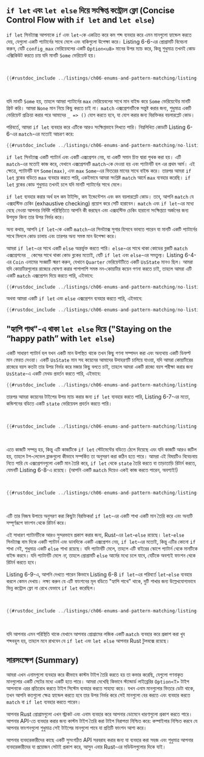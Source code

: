 ## `if let` এবং `let else` দিয়ে সংক্ষিপ্ত কন্ট্রোল ফ্লো (Concise Control Flow with `if let` and `let else`)

`if let` সিনট্যাক্স আপনাকে `if` এবং `let`-কে একত্রিত করে কম শব্দ ব্যবহার করে এমন মানগুলো হ্যান্ডেল করতে দেয়, যেগুলো একটি প্যাটার্নের সাথে মেলে এবং বাকিগুলো উপেক্ষা করে। Listing 6-6-এর প্রোগ্রামটি বিবেচনা করুন, যেটি `config_max` ভেরিয়েবলের একটি `Option<u8>` মানের উপর ম্যাচ করে, কিন্তু শুধুমাত্র তখনই কোড এক্সিকিউট করতে চায় যদি মানটি `Some` ভেরিয়েন্ট হয়।

<Listing number="6-6" caption="একটি `match` যা শুধুমাত্র তখনই কোড এক্সিকিউট করার বিষয়ে চিন্তা করে যখন মানটি `Some` হয়">

```rust
{{#rustdoc_include ../listings/ch06-enums-and-pattern-matching/listing-06-06/src/main.rs:here}}
```

</Listing>

যদি মানটি `Some` হয়, তাহলে আমরা প্যাটার্নের `max` ভেরিয়েবলের সাথে মান বাইন্ড করে `Some` ভেরিয়েন্টের মানটি প্রিন্ট করি। আমরা `None` মান নিয়ে কিছু করতে চাই না। `match` এক্সপ্রেশনটিকে সন্তুষ্ট করার জন্য, শুধুমাত্র একটি ভেরিয়েন্ট প্রক্রিয়া করার পরে আমাদের `_ => ()` যোগ করতে হবে, যা যোগ করার জন্য বিরক্তিকর বয়লারপ্লেট কোড।

পরিবর্তে, আমরা `if let` ব্যবহার করে এটিকে আরও সংক্ষিপ্তভাবে লিখতে পারি। নিম্নলিখিত কোডটি Listing 6-6-এর `match`-এর মতোই আচরণ করে:

```rust
{{#rustdoc_include ../listings/ch06-enums-and-pattern-matching/no-listing-12-if-let/src/main.rs:here}}
```

`if let` সিনট্যাক্স একটি প্যাটার্ন এবং একটি এক্সপ্রেশন নেয়, যা একটি সমান চিহ্ন দ্বারা পৃথক করা হয়। এটি `match`-এর মতোই কাজ করে, যেখানে এক্সপ্রেশনটি `match`-কে দেওয়া হয় এবং প্যাটার্নটি হল এর প্রথম আর্ম। এই ক্ষেত্রে, প্যাটার্নটি হল `Some(max)`, এবং `max` `Some`-এর ভিতরের মানের সাথে বাইন্ড করে। তারপর আমরা `if let` ব্লকের বডিতে `max` ব্যবহার করতে পারি, একইভাবে আমরা সংশ্লিষ্ট `match` আর্মে `max` ব্যবহার করেছি। `if let` ব্লকের কোড শুধুমাত্র তখনই চলে যদি মানটি প্যাটার্নের সাথে মেলে।

`if let` ব্যবহার করার অর্থ হল কম টাইপিং, কম ইন্ডেন্টেশন এবং কম বয়লারপ্লেট কোড। তবে, আপনি `match` যে এক্সহস্টিভ চেকিং (exhaustive checking) প্রয়োগ করে সেটি হারাবেন। `match` এবং `if let`-এর মধ্যে বেছে নেওয়া আপনার নির্দিষ্ট পরিস্থিতিতে আপনি কী করছেন এবং এক্সহস্টিভ চেকিং হারানো সংক্ষিপ্ততা অর্জনের জন্য উপযুক্ত কিনা তার উপর নির্ভর করে।

অন্য কথায়, আপনি `if let`-কে একটি `match`-এর সিনট্যাক্স সুগার হিসাবে ভাবতে পারেন যা মানটি একটি প্যাটার্নের সাথে মিললে কোড চালায় এবং তারপর অন্য সমস্ত মান উপেক্ষা করে।

আমরা `if let`-এর সাথে একটি `else` অন্তর্ভুক্ত করতে পারি। `else`-এর সাথে থাকা কোডের ব্লকটি `match` এক্সপ্রেশনের `_` কেসের সাথে থাকা কোড ব্লকের মতোই, যেটি `if let` এবং `else`-এর সমতুল্য। Listing 6-4-এর `Coin` এনামের সংজ্ঞাটি স্মরণ করুন, যেখানে `Quarter` ভেরিয়েন্টটিতে একটি `UsState` মানও ছিল। আমরা যদি কোয়ার্টারগুলোর রাজ্যের ঘোষণা করার পাশাপাশি সমস্ত নন-কোয়ার্টার কয়েন গণনা করতে চাই, তাহলে আমরা এটি একটি `match` এক্সপ্রেশন দিয়ে করতে পারি, এইভাবে:

```rust
{{#rustdoc_include ../listings/ch06-enums-and-pattern-matching/no-listing-13-count-and-announce-match/src/main.rs:here}}
```

অথবা আমরা একটি `if let` এবং `else` এক্সপ্রেশন ব্যবহার করতে পারি, এইভাবে:

```rust
{{#rustdoc_include ../listings/ch06-enums-and-pattern-matching/no-listing-14-count-and-announce-if-let-else/src/main.rs:here}}
```

## "হ্যাপি পাথ"-এ থাকা `let else` দিয়ে ("Staying on the “happy path” with `let else`)

একটি সাধারণ প্যাটার্ন হল যখন একটি মান উপস্থিত থাকে তখন কিছু গণনা সম্পাদন করা এবং অন্যথায় একটি ডিফল্ট মান ফেরত দেওয়া। একটি `UsState` মান সহ কয়েনের আমাদের উদাহরণটি চালিয়ে যাওয়া, যদি আমরা কোয়ার্টারের রাজ্যের বয়স কতটা তার উপর নির্ভর করে মজার কিছু বলতে চাই, তাহলে আমরা একটি রাজ্যে বয়স পরীক্ষা করার জন্য `UsState`-এ একটি মেথড প্রবর্তন করতে পারি, এইভাবে:

```rust
{{#rustdoc_include ../listings/ch06-enums-and-pattern-matching/listing-06-07/src/main.rs:state}}
```

তারপর আমরা কয়েনের টাইপের উপর ম্যাচ করার জন্য `if let` ব্যবহার করতে পারি, Listing 6-7-এর মতো, কন্ডিশনের বডিতে একটি `state` ভেরিয়েবল প্রবর্তন করতে পারি।

<Listing number="6-7" caption="Using" file-name="src/main.rs">

```rust
{{#rustdoc_include ../listings/ch06-enums-and-pattern-matching/listing-06-07/src/main.rs:describe}}
```

</Listing>

এতে কাজটি সম্পন্ন হয়, কিন্তু এটি কাজটিকে `if let` স্টেটমেন্টের বডিতে ঠেলে দিয়েছে এবং যদি কাজটি আরও জটিল হয়, তাহলে টপ-লেভেল ব্রাঞ্চগুলো কীভাবে সম্পর্কিত তা অনুসরণ করা কঠিন হতে পারে। আমরা এই বিষয়টিও বিবেচনায় নিতে পারি যে এক্সপ্রেশনগুলো একটি মান তৈরি করে, `if let` থেকে `state` তৈরি করতে বা তাড়াতাড়ি রিটার্ন করতে, যেমনটি Listing 6-8-এ রয়েছে। (আপনি একটি `match` দিয়েও একই কাজ করতে পারেন, অবশ্যই!)

<Listing number="6-8" caption="`if let` ব্যবহার করে একটি মান তৈরি করা বা তাড়াতাড়ি রিটার্ন করা।" file-name="src/main.rs">

```rust
{{#rustdoc_include ../listings/ch06-enums-and-pattern-matching/listing-06-08/src/main.rs:describe}}
```

</Listing>

এটি তার নিজস্ব উপায়ে অনুসরণ করা কিছুটা বিরক্তিকর! `if let`-এর একটি শাখা একটি মান তৈরি করে এবং অন্যটি সম্পূর্ণরূপে ফাংশন থেকে রিটার্ন করে।

এই সাধারণ প্যাটার্নটিকে আরও সুন্দরভাবে প্রকাশ করার জন্য, Rust-এর `let`-`else` রয়েছে। `let`-`else` সিনট্যাক্স বাম দিকে একটি প্যাটার্ন এবং ডানদিকে একটি এক্সপ্রেশন নেয়, `if let`-এর মতোই, কিন্তু এটির কোনো `if` শাখা নেই, শুধুমাত্র একটি `else` শাখা রয়েছে। যদি প্যাটার্নটি মেলে, তাহলে এটি বাইরের স্কোপে প্যাটার্ন থেকে মানটিকে বাইন্ড করবে। যদি প্যাটার্নটি মেলে *না*, তাহলে প্রোগ্রামটি `else` আর্মের মধ্যে চলে যাবে, যেটিকে অবশ্যই ফাংশন থেকে রিটার্ন করতে হবে।

Listing 6-9-এ, আপনি দেখতে পারেন কিভাবে Listing 6-8 `if let`-এর পরিবর্তে `let`-`else` ব্যবহার করলে কেমন দেখায়। লক্ষ্য করুন যে এটি ফাংশনের মূল বডিতে "হ্যাপি পাথে" থাকে, দুটি শাখার জন্য উল্লেখযোগ্যভাবে ভিন্ন কন্ট্রোল ফ্লো না রেখে যেভাবে `if let` করেছিল।

<Listing number="6-9" caption="ফাংশনের মধ্য দিয়ে প্রবাহকে স্পষ্ট করতে `let`-`else` ব্যবহার করা।" file-name="src/main.rs">

```rust
{{#rustdoc_include ../listings/ch06-enums-and-pattern-matching/listing-06-09/src/main.rs:describe}}
```

</Listing>

যদি আপনার এমন পরিস্থিতি থাকে যেখানে আপনার প্রোগ্রামের লজিক একটি `match` ব্যবহার করে প্রকাশ করা খুব শব্দবহুল হয়, তাহলে মনে রাখবেন যে `if let` এবং `let else` আপনার Rust টুলবক্সে রয়েছে।

## সারসংক্ষেপ (Summary)

আমরা এখন এনামগুলো ব্যবহার করে কীভাবে কাস্টম টাইপ তৈরি করতে হয় তা কভার করেছি, যেগুলো গণনাকৃত মানগুলোর একটি সেটের মধ্যে একটি হতে পারে। আমরা দেখেছি কিভাবে স্ট্যান্ডার্ড লাইব্রেরির `Option<T>` টাইপ আপনাকে এরর প্রতিরোধ করতে টাইপ সিস্টেম ব্যবহার করতে সাহায্য করে। যখন এনাম মানগুলোর ভিতরে ডেটা থাকে, তখন আপনি কতগুলো ক্ষেত্র হ্যান্ডেল করতে হবে তার উপর নির্ভর করে সেই মানগুলো বের করতে এবং ব্যবহার করতে `match` বা `if let` ব্যবহার করতে পারেন।

আপনার Rust প্রোগ্রামগুলো এখন স্ট্রাকট এবং এনাম ব্যবহার করে আপনার ডোমেনে ধারণাগুলো প্রকাশ করতে পারে। আপনার API-তে ব্যবহার করার জন্য কাস্টম টাইপ তৈরি করা টাইপ নিরাপত্তা নিশ্চিত করে: কম্পাইলার নিশ্চিত করবে যে আপনার ফাংশনগুলো শুধুমাত্র সেই টাইপের মানগুলো পাবে যা প্রতিটি ফাংশন আশা করে।

আপনার ব্যবহারকারীদের কাছে একটি সুসংগঠিত API সরবরাহ করার জন্য যা ব্যবহার করা সহজ এবং শুধুমাত্র আপনার ব্যবহারকারীদের যা প্রয়োজন সেটাই প্রকাশ করে, আসুন এবার Rust-এর মডিউলগুলোর দিকে যাই।

[ch19-00-patterns]: ch19-00-patterns.html
